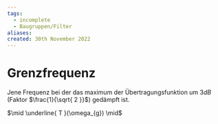 ```yaml
---
tags:
  - incomplete
  - Baugruppen/Filter
aliases: 
created: 30th November 2022
---
```


# Grenzfrequenz

Jene Frequenz bei der das maximum der Übertragungsfunktion um $3dB$ (Faktor $\frac{1}{\sqrt{ 2 }}$) gedämpft ist.

$\mid \underline{ T }(\omega_{g}) \mid$
